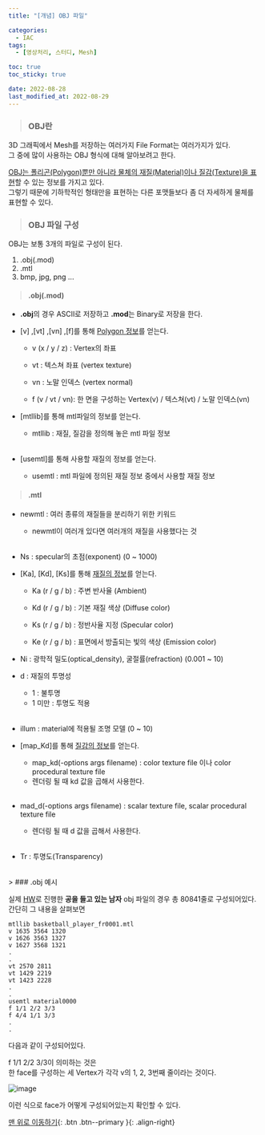 ```yaml
---
title: "[개념] OBJ 파일"

categories:
  - IAC
tags:
  - [영상처리, 스터디, Mesh]

toc: true
toc_sticky: true

date: 2022-08-28
last_modified_at: 2022-08-29
---
```


> ### OBJ란

3D 그래픽에서 Mesh를 저장하는 여러가지 File Format는 여러가지가 있다.  
그 중에 많이 사용하는 OBJ 형식에 대해 알아보려고 한다.

<u>OBJ는 폴리곤(Polygon)뿐만 아니라 물체의 재질(Material)이나 질감(Texture)을 표현</u>할 수 있는 정보를 가지고 있다.  
그렇기 때문에 기하학적인 형태만을 표현하는 다른 포맷들보다 좀 더 자세하게 물체를 표현할 수 있다.

> ### OBJ 파일 구성

OBJ는 보통 3개의 파일로 구성이 된다.

1. .obj(.mod)
2. .mtl
3. bmp, jpg, png ...

> #### .obj(.mod)

- **.obj**의 경우 ASCII로 저장하고 **.mod**는 Binary로 저장을 한다.

- [v] ,[vt] ,[vn] ,[f]를 통해 <u>Polygon 정보</u>를 얻는다.

  - v (x / y / z) : Vertex의 좌표

  - vt : 텍스쳐 좌표 (vertex texture)

  - vn : 노말 인덱스 (vertex normal)

  - f (v / vt / vn): 한 면을 구성하는 Vertex(v) / 텍스쳐(vt) / 노말 인덱스(vn)
    <br>

- [mtllib]를 통해 mtl파일의 정보를 얻는다.
  - mtllib : 재질, 질감을 정의해 놓은 mtl 파일 정보  
    <br>
- [usemtl]를 통해 사용할 재질의 정보를 얻는다.
  - usemtl : mtl 파일에 정의된 재질 정보 중에서 사용할 재질 정보

> #### .mtl

- newmtl : 여러 종류의 재질들을 분리하기 위한 키워드
  - newmtl이 여러개 있다면 여러개의 재질을 사용했다는 것
    <br>
    <br>
- Ns : specular의 초점(exponent) (0 ~ 1000)

- [Ka], [Kd], [Ks]를 통해 <u>재질의 정보</u>를 얻는다.

  - Ka (r / g / b) : 주변 반사율 (Ambient)

  - Kd (r / g / b) : 기본 재질 색상 (Diffuse color)

  - Ks (r / g / b) : 정반사율 지정 (Specular color)

  - Ke (r / g / b) : 표면에서 방출되는 빛의 색상 (Emission color)
    <br>

- Ni : 광학적 밀도(optical_density), 굴절률(refraction) (0.001 ~ 10)

- d : 재질의 투명성
  - 1 : 불투명
  - 1 미만 : 투명도 적용
    <br>
    <br>
- illum : material에 적용될 조명 모델 (0 ~ 10)

- [map_Kd]를 통해 <u>질감의 정보</u>를 얻는다.
  - map_kd(-options args filename) : color texture file 이나 color procedural texture file
  - 렌더링 될 때 kd 값을 곱해서 사용한다.
    <br>
    <br>
- mad_d(-options args filename) : scalar texture file, scalar procedural texture file
  - 렌더링 될 때 d 값을 곱해서 사용한다.
    <br>
    <br>
- Tr : 투명도(Transparency)

<br>
> ### .obj 예시

실제 [HW](https://syw2045.github.io/iac/0/)로 진행한 **공을 들고 있는 남자** obj 파일의 경우 총 80841줄로 구성되어있다.
간단히 그 내용을 살펴보면

```
mtllib basketball_player_fr0001.mtl
v 1635 3564 1320
v 1626 3563 1327
v 1627 3568 1321
.
.
vt 2570 2811
vt 1429 2219
vt 1423 2228
.
.
usemtl material0000
f 1/1 2/2 3/3
f 4/4 1/1 3/3
.
.
```

다음과 같이 구성되어있다.

f 1/1 2/2 3/3이 의미하는 것은  
한 face를 구성하는 세 Vertex가 각각 v의 1, 2, 3번째 줄이라는 것이다.

![image](https://user-images.githubusercontent.com/81313733/187139552-b1017cd5-326c-45e6-b3b8-ec868203e799.png)

이런 식으로 face가 어떻게 구성되어있는지 확인할 수 있다.

[맨 위로 이동하기](#){: .btn .btn--primary }{: .align-right}
